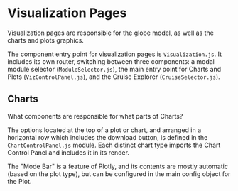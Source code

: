 # Visualization Pages

Visualization pages are responsible for the globe model, as well as the charts and plots graphics.

The component entry point for visualization pages is `Visualization.js`. It includes its own router, switching between three components: a modal module selector (`ModuleSelector.js`), the main entry point for Charts and Plots (`VizControlPanel.js`), and the Cruise Explorer (`CruiseSelector.js`).



## Charts

What components are responsible for what parts of Charts?

The options located at the top of a plot or chart, and arranged in a horizontal row which includes the download button, is defined in the `ChartControlPanel.js` module. Each distinct chart type imports the Chart Control Panel and includes it in its render.

The "Mode Bar" is a feature of Plotly, and its contents are mostly automatic (based on the plot type), but can be configured in the main config object for the Plot.